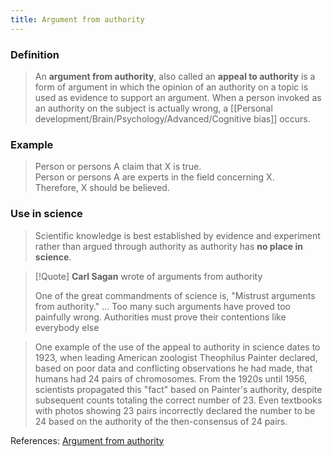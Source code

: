 ```yaml
---
title: Argument from authority
---
```


### Definition
>An **argument from authority**, also called an **appeal to authority** is a form of argument in which the opinion of an authority on a topic is used as evidence to support an argument. When a person invoked as an authority on the subject is actually wrong, a [[Personal development/Brain/Psychology/Advanced/Cognitive bias]] occurs.

### Example
> Person or persons A claim that X is true.  
> Person or persons A are experts in the field concerning X.  
> Therefore, X should be believed.

### Use in science
>Scientific knowledge is best established by evidence and experiment rather than argued through authority as authority has **no place in science**. 

> [!Quote] **Carl Sagan** wrote of arguments from authority
> 
> One of the great commandments of science is, "Mistrust arguments from authority." ... Too many such arguments have proved too painfully wrong. Authorities must prove their contentions like everybody else

>One example of the use of the appeal to authority in science dates to 1923, when leading American zoologist Theophilus Painter declared, based on poor data and conflicting observations he had made, that humans had 24 pairs of chromosomes. From the 1920s until 1956, scientists propagated this "fact" based on Painter's authority, despite subsequent counts totaling the correct number of 23. Even textbooks with photos showing 23 pairs incorrectly declared the number to be 24 based on the authority of the then-consensus of 24 pairs.

References: [Argument from authority](https://en.wikipedia.org/wiki/Argument_from_authority)